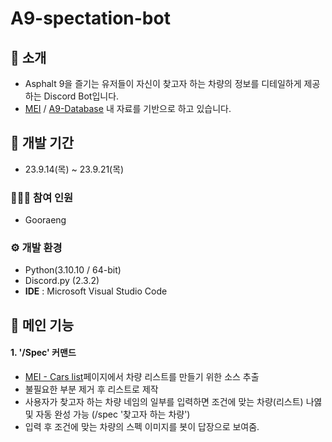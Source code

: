 # A9-spectation-bot

## 🚩 소개
- Asphalt 9을 즐기는 유저들이 자신이 찾고자 하는 차량의 정보를 디테일하게 제공하는 Discord Bot입니다.
- <a href="https://www.mei-a9.info/">MEI</a> / <a href="https://discord.gg/dVA7R9CXpB">A9-Database</a> 내 자료를 기반으로 하고 있습니다.



## 📅 개발 기간
* 23.9.14(목) ~ 23.9.21(목)



### 👩‍👧‍👦 참여 인원
* Gooraeng



### ⚙️ 개발 환경
- Python(3.10.10 / 64-bit)
- Discord.py (2.3.2)
- **IDE** : Microsoft Visual Studio Code



## 📍 메인 기능
#### 1. '/Spec' 커맨드
- <a href="https://www.mei-a9.info/cars">MEI - Cars list</a>페이지에서 차량 리스트를 만들기 위한 소스 추출
- 불필요한 부분 제거 후 리스트로 제작
- 사용자가 찾고자 하는 차량 네임의 일부를 입력하면 조건에 맞는 차량(리스트) 나엻 및 자동 완성 가능 (/spec '찾고자 하는 차량')
- 입력 후 조건에 맞는 차량의 스펙 이미지를 봇이 답장으로 보여줌.
